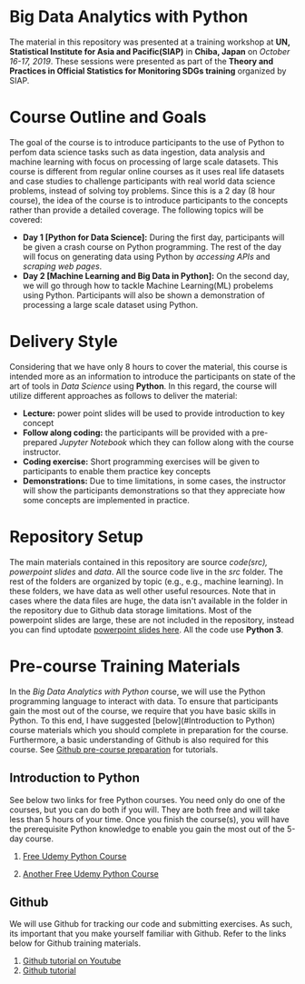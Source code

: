 # Big Data Analytics with Python

The material in this repository was presented at a training workshop at **UN, Statistical Institute for Asia and Pacific(SIAP)** in **Chiba, Japan** on *October 16-17, 2019*. These sessions were presented as part of the **Theory and Practices in Official Statistics for Monitoring SDGs training** organized by SIAP.

# Course Outline and Goals
The goal of the course is to introduce participants to the use of Python to perfom data science tasks such as data ingestion, data analysis and machine learning with focus on processing of large scale datasets. This course is different from regular online courses as it uses real life datasets and case studies to challenge participants with real world data science problems, instead of solving toy problems. Since this is a 2 day (8 hour course), the idea of the course is to introduce participants to the concepts rather than provide a detailed coverage. The following topics will be covered:

- **Day 1 [Python for Data Science]:** During the first day, participants will be given a crash course on Python programming. The rest of the day will focus on generating data using Python by *accessing APIs* and *scraping web pages*.
- **Day 2 [Machine Learning and Big Data in Python]:** On the second day, we will go through how to tackle Machine Learning(ML) probelems using Python. Participants will also be shown a demonstration of processing a large scale dataset using Python.

# Delivery Style
Considering that we have only 8 hours to cover the material, this course is intended more as an information to introduce the participants on state of the art of tools in *Data Science* using **Python**. In this regard, the course will utilize different approaches as follows to deliver the material:

- **Lecture:** power point slides will be used to provide introduction to key concept
- **Follow along coding:** the participants will be provided with a pre-prepared *Jupyter Notebook* which they can follow along with the course instructor.
- **Coding exercise:** Short programming exercises will be given to participants to enable them practice key concepts
- **Demonstrations:** Due to time limitations, in some cases, the instructor will show the participants demonstrations so that they appreciate how some concepts are implemented in practice.

# Repository Setup
The main materials contained in this repository are source *code(src), powerpoint slides* and *data*. All the source code live in the *src* folder. The rest of the folders are organized by topic (e.g., e.g., machine learning). In these folders, we have data as well other useful resources. Note that in cases where the data files are huge, the data isn't available in the folder in the repository due to Github data storage limitations. Most of the powerpoint slides are large, these are not included in the repository, instead you can find uptodate [powerpoint slides here](https://drive.google.com/drive/folders/1_-C1qcrL-MVugOWFuTKZrF-v6Ma8yO_y?usp=sharing). All the code use **Python 3**.

# Pre-course Training Materials
In the *Big Data Analytics with Python* course, we will use the Python programming language to interact with data. To ensure that participants gain the most out of the course, we require that you have basic skills in Python. To this end, I have suggested [below](#Introduction to Python) course materials which you should complete in preparation for the course. Furthermore, a basic understanding of Github is also required for this course. See [Github pre-course preparation](#Github) for tutorials. 

## Introduction to Python
See below two links for free Python courses. You need only do one of the courses, but you can do both if you will. They are both free and will take less than 5 hours of your time. Once you finish the course(s), you will have the prerequisite Python knowledge to enable you gain the most out of the 5-day course.

1. [Free Udemy Python Course](https://www.udemy.com/python-for-absolute-beginners-u/?ranMID=39197&ranEAID=JVFxdTr9V80&ranSiteID=JVFxdTr9V80-qlSz58YeFGLkxrRmRGep6g&LSNPUBID=JVFxdTr9V80)

2. [Another Free Udemy Python Course](https://www.udemy.com/pythonforbeginnersintro/?ranMID=39197&ranEAID=JVFxdTr9V80&ranSiteID=JVFxdTr9V80-M478eOtW9bQFouKXuEHVEQ&LSNPUBID=JVFxdTr9V80)

## Github
We will use Github for tracking our code and submitting exercises. As such, its important that you make yourself familiar with Github. Refer to the links below for Github training materials.
 
1. [Github tutorial on Youtube](https://www.youtube.com/watch?v=sz6zfrQpCQg)
2. [Github tutorial](https://guides.github.com/activities/hello-world/)


